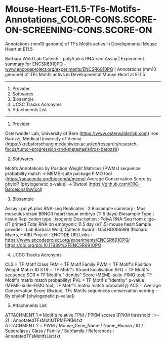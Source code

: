 # Mouse-Heart-E11.5-TFs-Motifs-Annotations_COLOR-CONS.SCORE-ON-SCREENING-CONS.SCORE-ON

Annotations (mm10 genome) of TFs Motifs activs in Developmental Mouse Heart at E11.5

Barbara Wold Lab Caltech - polyA plus RNA-seq Assay | Experiment summary for ENCSR6910PQ - www.encodeproject.org/experiments/ENCSR6910PQ | Annotations (mm10 genome) of TFs Motifs activs in Developmental Mouse Heart at E11.5

-------------------------------

1. Provider
2. Softwares
3. Biosample
4. UCSC Tracks Acronyms
5. Attachments List

-------------------------------

1. Provider 

Osterwalder Lab, University of Bern (https://www.osterwalderlab.com)
Iros Barozzi, Medical University of Vienna (https://krebsforschung.meduniwien.ac.at/en/research/research-focus/tumor-progression-and-metastasis/iros-barozzi/)


2. Softwares 

Motifs Annotations by Position Weight Matrices (PWMs) sequence probability match -> MEME-suite package FIMO tool (https://anaconda.org/bioconda/meme)
Average Conservation Score by phyloP (phylogenetic p-value) -> Bwtool (https://github.com/CRG-Barcelona/bwtool)


3. Biosample 

Assay : polyA plus RNA-seq
Replicates : 2
Biosample summary : Mus musculus strain B6NCrl heart tissue embryo (11.5 days)
Biosample Type : tissue
Replication type : isogenic
Description : PolyA RNA-Seq from oligo-dT primed Total RNA on embryonic 11.5 day (e11.5) mouse heart
Sample provider : Lab Barbara Wold, Caltech
Award : U54HG006998 (Richard Myers, HAIB)
Project : ENCODE
URLLinks : https://www.encodeproject.org/experiments/ENCSR691OPQ/
           https://doi.org/doi:10.17989%2FENCSR691OPQ


4. UCSC Tracks Acronyms

CLS = TF Motif Class
FAM = TF Motif Family
PWM = TF Motif's Position Weight Matrix ID 
STR = TF Motif's Strand localisation
SEQ = TF Motif's sequence
SCR = TF Motif's "Identity" Score (MEME-suite-FIMO tool; TF Motif's matrix match probability)
PVL = TF Motif's "Identity" p-value (MEME-suite-FIMO tool; TF Motif's matrix match probability)
ACS = Average Conservation Score (Bwtool; TFs Motifs sequences conservation scoring – By phyloP [phylogenetic p-value])


5. Attachments List

ATTACHMENT 1 = Motif's relative TPM / FPKM scores (FPKM threshold : >= 2) : AnnotatedTFsMotifsTPMFPKM.txt                                
ATTACHMENT 2 = PWM / Mouse_Gene_Name / Name_Human / ID / Superclass / Class / Family / Subfamily / References : AnnotatedTFsMotifsList.txt 
